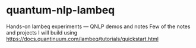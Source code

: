 # quantum-nlp-lambeq
Hands-on lambeq experiments — QNLP demos and notes
Few of the notes and projects I will build using https://docs.quantinuum.com/lambeq/tutorials/quickstart.html
